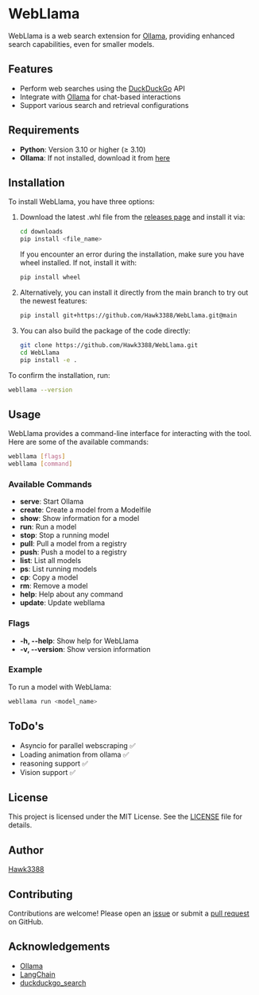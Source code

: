 # WebLlama

WebLlama is a web search extension for [Ollama](https://github.com/ollama/ollama), providing enhanced search capabilities, even for smaller models.

## Features

- Perform web searches using the [DuckDuckGo](https://github.com/deedy5/duckduckgo_search) API
- Integrate with [Ollama](https://github.com/ollama/ollama) for chat-based interactions
- Support various search and retrieval configurations

## Requirements

- **Python**: Version 3.10 or higher (≥ 3.10)  
- **Ollama**: If not installed, download it from [here](https://ollama.com/download)

## Installation

To install WebLlama, you have three options:

1. Download the latest .whl file from the [releases page](https://github.com/Hawk3388/WebLlama/releases) and install it via:

    ```sh
    cd downloads
    pip install <file_name>
    ```

    If you encounter an error during the installation, make sure you have wheel installed. If not, install it with:

    ```sh
    pip install wheel
    ```

2. Alternatively, you can install it directly from the main branch to try out the newest features:

    ```sh
    pip install git+https://github.com/Hawk3388/WebLlama.git@main
    ```

3. You can also build the package of the code directly:

    ```sh
    git clone https://github.com/Hawk3388/WebLlama.git
    cd WebLlama
    pip install -e .
    ```

To confirm the installation, run:

```sh
webllama --version
```

## Usage

WebLlama provides a command-line interface for interacting with the tool. Here are some of the available commands:

```sh
webllama [flags]
webllama [command]
```

### Available Commands

- **serve**: Start Ollama
- **create**: Create a model from a Modelfile
- **show**: Show information for a model
- **run**: Run a model
- **stop**: Stop a running model
- **pull**: Pull a model from a registry
- **push**: Push a model to a registry
- **list**: List all models
- **ps**: List running models
- **cp**: Copy a model
- **rm**: Remove a model
- **help**: Help about any command
- **update**: Update webllama

### Flags

- **-h, --help**: Show help for WebLlama
- **-v, --version**: Show version information

### Example

To run a model with WebLlama:

```sh
webllama run <model_name>
```

## ToDo's

- Asyncio for parallel webscraping   ✅
- Loading animation from ollama      ✅
- reasoning support                  ✅
- Vision support                     ✅

## License

This project is licensed under the MIT License. See the [LICENSE](LICENSE) file for details.

## Author

[Hawk3388](https://github.com/Hawk3388)

## Contributing

Contributions are welcome! Please open an [issue](https://github.com/Hawk3388/WebLlama/issues) or submit a [pull request](https://github.com/Hawk3388/WebLlama/pulls) on GitHub.

## Acknowledgements

- [Ollama](https://github.com/ollama/ollama)
- [LangChain](https://github.com/langchain-ai/langchain)
- [duckduckgo_search](https://github.com/deedy5/duckduckgo_search)
